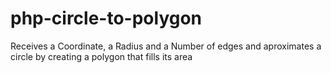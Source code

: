 # php-circle-to-polygon
Receives a Coordinate, a Radius and a Number of edges and aproximates a circle by creating a polygon that fills its area
